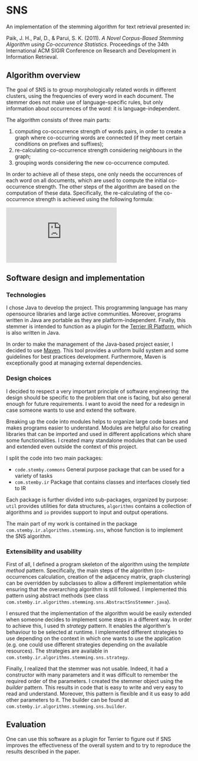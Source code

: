 # SNS
An implementation of the stemming algorithm for text retrieval presented in:

Paik, J. H., Pal, D., & Parui, S. K. (2011). *A Novel Corpus-Based Stemming Algorithm using Co-occurrence Statistics*. Proceedings of the 34th International ACM SIGIR Conference on Research and Development in Information Retrieval.
## Algorithm overview
The goal of SNS is to group morphologically related words in different clusters, using the frequencies of every word in each document. The stemmer does not make use of language-specific rules, but only information about occurrences of the word: it is language-independent.

The algorithm consists of three main parts:
1. computing co-occurrence strength of words pairs, in order to create a graph where co-occurring words are connected (if they meet certain conditions on prefixes and suffixes);
2. re-calculating co-occurrence strength considering neighbours in the graph;
3. grouping words considering the new co-occurrence computed.

In order to achieve all of these steps, one only needs the occurrences of each word on all documents, which are used to compute the initial co-occurrence strength. The other steps of the algorithm are based on the computation of these data. Specifically, the re-calculating of the co-occurrence strength is achieved using the following formula:

![img](http://latex.codecogs.com/svg.latex?RCO%28a%2Cb%29%3DCO%28a%2Cb%29%2B%5Csum_%7Bc%5CinN_%7Ba%2Cb%7D%7Dmin%28CO%28a%2Cc%29%2CCO%28c%2Cb%29%29%5Ccdot0.5)

## Software design and implementation
### Technologies
I chose Java to develop the project. This programming language has many opensource libraries and large active communities. Moreover, programs written in Java are portable as they are platform-independent. Finally, this stemmer is intended to function as a plugin for the [Terrier IR Platform](http://terrier.org/), which is also written in Java.

In order to make the management of the Java-based project easier, I decided to use [Maven](https://maven.apache.org/). This tool provides a uniform build system and some guidelines for best practices development. Furthermore, Maven is exceptionally good at managing external dependencies.
### Design choices
I decided to respect a very important principle of software engineering: the design should be specific to the problem that one is facing, but also general enough for future requirements. I want to avoid the need for a redesign in case someone wants to use and extend the software.

Breaking up the code into modules helps to organize large code bases and makes programs easier to understand. Modules are helpful also for creating libraries that can be imported and used in different applications which share some functionalities. I created many standalone modules that can be used and extended even outside the context of this project.

I split the code into two main packages:
- `code.stemby.commons` General purpose package that can be used for a variety of tasks
- `com.stemby.ir` Package that contains classes and interfaces closely tied to IR

Each package is further divided into sub-packages, organized by purpose: `util` provides utilities for data structures, `algorithms` contains a collection of algorithms and `io` provides support to input and output operations.

The main part of my work is contained in the package `com.stemby.ir.algorithms.stemming.sns`, whose function is to implement the SNS algorithm.

### Extensibility and usability
First of all, I defined a program skeleton of the algorithm using the *template method* pattern. Specifically, the main steps of the algorithm (co-occurrences calculation, creation of the adjacency matrix, graph clustering) can be overridden by subclasses to allow a different implementation while ensuring that the overarching algorithm is still followed. I implemented this pattern using abstract methods (see class `com.stemby.ir.algorithms.stemming.sns.AbstractSnsStemmer.java`).

I ensured that the implementation of the algorithm would be easily extended when someone decides to implement some steps in a different way. In order to achieve this, I used th *strategy* pattern. It enables the algorithm's behaviour to be selected at runtime. I implemented different strategies to use depending on the context in which one wants to use the application (e.g. one could use different strategies depending on the available resources). The strategies are available in `com.stemby.ir.algorithms.stemming.sns.strategy`.

Finally, I realized that the stemmer was not usable. Indeed, it had a constructor with many parameters and it was difficult to remember the required order of the parameters. I created the stemmer object using the *builder* pattern. This results in code that is easy to write and very easy to read and understand. Moreover, this pattern is flexible and it us easy to add other parameters to it. The builder can be found at `com.stemby.ir.algorithms.stemming.sns.builder`.

## Evaluation
One can use this software as a plugin for Terrier to figure out if SNS improves the effectiveness of the overall system and to try to reproduce the results described in the paper.

